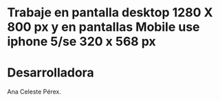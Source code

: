 # Trabaje en pantalla desktop 1280 X 800 px y en pantallas Mobile use iphone 5/se 320 x 568 px
# Desarrolladora 
Ana Celeste Pérex.
